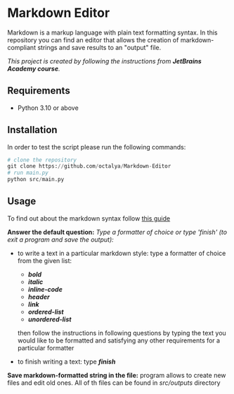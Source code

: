 # Markdown Editor
Markdown is a markup language with plain text formatting syntax. In this repository you can find an editor that allows the creation of markdown-compliant strings and save results to an "output" file.

 *This project is created by following the instructions from **JetBrains Academy course**.*

## Requirements

- Python 3.10 or above


## Installation

In order to test the script please run the following commands:

```python
# clone the repository
git clone https://github.com/octalya/Markdown-Editor
# run main.py
python src/main.py
```

## Usage

To find out about the markdown syntax follow [this guide](https://www.markdownguide.org/basic-syntax/)

**Answer the default question:** *Type a formatter of choice or type 'finish' (to exit a program and save the output):*

- to write a text in a particular markdown style: type a formatter of choice from the given list:

    - ***bold***
    - ***italic***
    - ***inline-code***
    - ***header***
    - ***link***
    - ***ordered-list***
    - ***unordered-list***

    then follow the instructions in following questions by typing the text you would like to be formatted and satisfying any other requirements for a particular formatter

- to finish writing a text: type ***finish***

**Save markdown-formatted string in the file:** program allows to create new files and edit old ones. All of th files can be found in *src/outputs* directory





